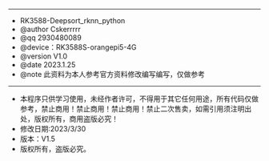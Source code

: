 ******************************************************************************
* RK3588-Deepsort_rknn_python
* @author  Cskerrrrr
* @qq      2930480089
* @device：RK3588S-orangepi5-4G
* @version V1.0
* @date    2023.1.25
* @note    此资料为本人参考官方资料修改编写编写，仅做参考
******************************************************************************
* 本程序只供学习使用，未经作者许可，不得用于其它任何用途，所有代码仅做参考，禁止商用！禁止商用！禁止商用！禁止二次售卖，如需引用须注明出处，版权所有，商用盗版必究！
* 修改日期:2023/3/30
* 版本：V1.5
* 版权所有，盗版必究。
